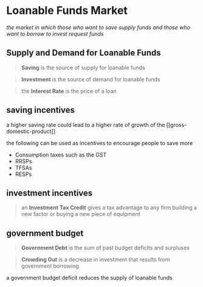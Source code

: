 # Loanable Funds Market

_the market in which those who want to save supply funds and those who want to borrow to invest request funds_

## Supply and Demand for Loanable Funds

> **Saving** is the source of supply for loanable funds

> **Investment** is the source of demand for loanable funds

> the **Interest Rate** is the price of a loan

## saving incentives

a higher saving rate could lead to a higher rate of growth of the [[gross-domestic-product]]

the following can be used as incentives to encourage people to save more

- Consumption taxes such as the GST
- RRSPs
- TFSAs
- RESPs

## investment incentives

> an **Investment Tax Credit** gives a tax advantage to any firm building a new factor or buying a new piece of equipment

## government budget

> **Government Debt** is the sum of past budget deficits and surpluses

> **Crowding Out** is a decrease in investment that results from government borrowing

a government budget deficit reduces the supply of loanable funds

